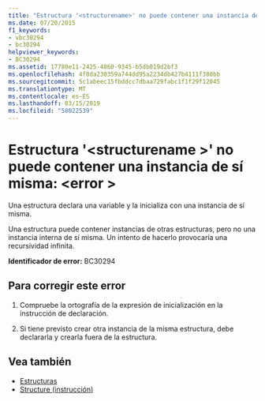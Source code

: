 ```yaml
---
title: "Estructura '<structurename>' no puede contener una instancia de sí misma: <error>"
ms.date: 07/20/2015
f1_keywords:
- vbc30294
- bc30294
helpviewer_keywords:
- BC30294
ms.assetid: 17780e11-2425-4860-9345-b5db019d2bf3
ms.openlocfilehash: 4f8da230359a744dd95a2234db427b4111f380bb
ms.sourcegitcommit: 5c1abeec15fbddcc7dbaa729fabc1f1f29f12045
ms.translationtype: MT
ms.contentlocale: es-ES
ms.lasthandoff: 03/15/2019
ms.locfileid: "58022539"
---
```

# <a name="structure-structurename-cannot-contain-an-instance-of-itself-error"></a>Estructura '\<structurename >' no puede contener una instancia de sí misma: \<error >
Una estructura declara una variable y la inicializa con una instancia de sí misma.  
  
 Una estructura puede contener instancias de otras estructuras, pero no una instancia interna de sí misma. Un intento de hacerlo provocaría una recursividad infinita.  
  
 **Identificador de error:** BC30294  
  
## <a name="to-correct-this-error"></a>Para corregir este error  
  
1.  Compruebe la ortografía de la expresión de inicialización en la instrucción de declaración.  
  
2.  Si tiene previsto crear otra instancia de la misma estructura, debe declararla y crearla fuera de la estructura.  
  
## <a name="see-also"></a>Vea también

- [Estructuras](../../visual-basic/programming-guide/language-features/data-types/structures.md)
- [Structure (instrucción)](../../visual-basic/language-reference/statements/structure-statement.md)
